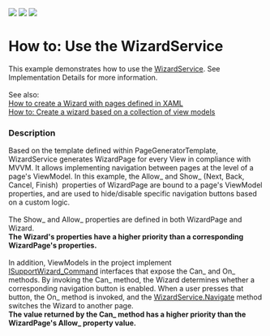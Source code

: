 <!-- default badges list -->
![](https://img.shields.io/endpoint?url=https://codecentral.devexpress.com/api/v1/VersionRange/128657986/21.1.5%2B)
[![](https://img.shields.io/badge/Open_in_DevExpress_Support_Center-FF7200?style=flat-square&logo=DevExpress&logoColor=white)](https://supportcenter.devexpress.com/ticket/details/T387258)
[![](https://img.shields.io/badge/📖_How_to_use_DevExpress_Examples-e9f6fc?style=flat-square)](https://docs.devexpress.com/GeneralInformation/403183)
<!-- default badges end -->
# How to: Use the WizardService


This example demonstrates how to use the <a href="https://documentation.devexpress.com/#WPF/CustomDocument116321">WizardService</a>. See Implementation Details for more information.<br><br>See also:<br><a href="https://www.devexpress.com/Support/Center/p/T415416">How to create a Wizard with pages defined in XAML</a><br><a href="https://www.devexpress.com/Support/Center/p/T415475">How to: Create a wizard based on a collection of view models</a>


<h3>Description</h3>

<p>Based on&nbsp;the template defined within PageGeneratorTemplate, WizardService generates WizardPage for every View in compliance&nbsp;with MVVM. It allows implementing navigation between pages at the level of a page's ViewModel.&nbsp;In this example, the Allow_ and Show_ (Next, Back, Cancel, Finish) &nbsp;properties of WizardPage are bound to a page's ViewModel properties, and are used to hide/disable specific navigation buttons based on a custom logic.<br><br>The Show_ and Allow_ properties are defined in both WizardPage and Wizard.<br><strong>The Wizard's properties have a higher priority than a corresponding WizardPage's properties.</strong><br><br>In addition, ViewModels in the project&nbsp;implement <a href="https://documentation.devexpress.com/#CoreLibraries/clsDevExpressMvvmISupportWizardNextCommandtopic">ISupportWizard_Command</a>&nbsp;interfaces&nbsp;that expose the Can_ and On_ methods. By invoking the Can_ method, the Wizard determines whether a corresponding navigation button is enabled. When a user presses that button, the On_ method is invoked, and the <a href="https://documentation.devexpress.com/WPF/DevExpressXpfControlsWizardService_Navigatetopic.aspx">WizardService.Navigate</a>&nbsp;method switches the Wizard to another page.<br><strong>The value returned by the Can_ method has a higher priority than the WizardPage's Allow_ property value.</strong></p>
<br><br>

<br/>


